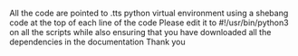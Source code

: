 All the code are pointed to .tts python virtual environment using a shebang code at the top of each line of the code
Please edit it to #!/usr/bin/python3 on all the scripts while also ensuring that you have downloaded all the dependencies in the documentation Thank you
